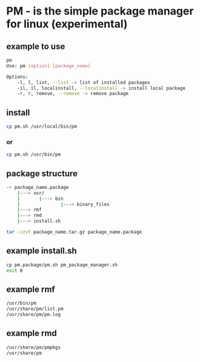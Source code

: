 # PM - is the simple package manager for linux (experimental)

## example to use
```sh
pm
Use: pm [option] [package_name]

Options:
    -l, l, list, --list -> list of installed packages
    -il, il, localinstall, --localinstall -> install local package
    -r, r, remove, --remove -> remove package
```
## install
```sh
cp pm.sh /usr/local/bin/pm
```
### or
```sh
cp pm.sh /usr/bin/pm
```
## package structure
```sh
-> package_name.package
    |---> usr/
    |       |---> bin
    |               |---> binary_files
    |---> rmf
    |---> rmd
    |---> install.sh

tar -czvf package_name.tar.gz package_name.package
```
## example install.sh
```sh
cp pm.package/pm.sh pm_package_manager.sh
exit 0
```
## example rmf
```sh
/usr/bin/pm
/usr/share/pm/list.pm
/usr/share/pm/pm.log
```
## example rmd
```sh
/usr/share/pm/pmpkgs
/usr/share/pm
```